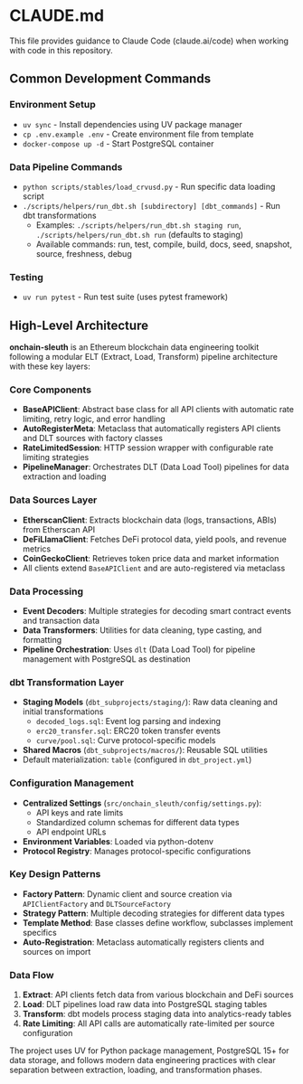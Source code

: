 # CLAUDE.md

This file provides guidance to Claude Code (claude.ai/code) when working with code in this repository.

## Common Development Commands

### Environment Setup
- `uv sync` - Install dependencies using UV package manager
- `cp .env.example .env` - Create environment file from template
- `docker-compose up -d` - Start PostgreSQL container

### Data Pipeline Commands
- `python scripts/stables/load_crvusd.py` - Run specific data loading script
- `./scripts/helpers/run_dbt.sh [subdirectory] [dbt_commands]` - Run dbt transformations
  - Examples: `./scripts/helpers/run_dbt.sh staging run`, `./scripts/helpers/run_dbt.sh run` (defaults to staging)
  - Available commands: run, test, compile, build, docs, seed, snapshot, source, freshness, debug

### Testing
- `uv run pytest` - Run test suite (uses pytest framework)

## High-Level Architecture

**onchain-sleuth** is an Ethereum blockchain data engineering toolkit following a modular ELT (Extract, Load, Transform) pipeline architecture with these key layers:

### Core Components
- **BaseAPIClient**: Abstract base class for all API clients with automatic rate limiting, retry logic, and error handling
- **AutoRegisterMeta**: Metaclass that automatically registers API clients and DLT sources with factory classes
- **RateLimitedSession**: HTTP session wrapper with configurable rate limiting strategies
- **PipelineManager**: Orchestrates DLT (Data Load Tool) pipelines for data extraction and loading

### Data Sources Layer
- **EtherscanClient**: Extracts blockchain data (logs, transactions, ABIs) from Etherscan API
- **DeFiLlamaClient**: Fetches DeFi protocol data, yield pools, and revenue metrics
- **CoinGeckoClient**: Retrieves token price data and market information
- All clients extend `BaseAPIClient` and are auto-registered via metaclass

### Data Processing
- **Event Decoders**: Multiple strategies for decoding smart contract events and transaction data
- **Data Transformers**: Utilities for data cleaning, type casting, and formatting
- **Pipeline Orchestration**: Uses `dlt` (Data Load Tool) for pipeline management with PostgreSQL as destination

### dbt Transformation Layer
- **Staging Models** (`dbt_subprojects/staging/`): Raw data cleaning and initial transformations
  - `decoded_logs.sql`: Event log parsing and indexing
  - `erc20_transfer.sql`: ERC20 token transfer events
  - `curve/pool.sql`: Curve protocol-specific models
- **Shared Macros** (`dbt_subprojects/macros/`): Reusable SQL utilities
- Default materialization: `table` (configured in `dbt_project.yml`)

### Configuration Management
- **Centralized Settings** (`src/onchain_sleuth/config/settings.py`):
  - API keys and rate limits
  - Standardized column schemas for different data types
  - API endpoint URLs
- **Environment Variables**: Loaded via python-dotenv
- **Protocol Registry**: Manages protocol-specific configurations

### Key Design Patterns
- **Factory Pattern**: Dynamic client and source creation via `APIClientFactory` and `DLTSourceFactory`
- **Strategy Pattern**: Multiple decoding strategies for different data types
- **Template Method**: Base classes define workflow, subclasses implement specifics
- **Auto-Registration**: Metaclass automatically registers clients and sources on import

### Data Flow
1. **Extract**: API clients fetch data from various blockchain and DeFi sources
2. **Load**: DLT pipelines load raw data into PostgreSQL staging tables
3. **Transform**: dbt models process staging data into analytics-ready tables
4. **Rate Limiting**: All API calls are automatically rate-limited per source configuration

The project uses UV for Python package management, PostgreSQL 15+ for data storage, and follows modern data engineering practices with clear separation between extraction, loading, and transformation phases.